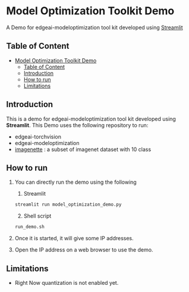 # Model Optimization Toolkit Demo
 A Demo for edgeai-modeloptimization tool kit developed using [Streamlit](https://streamlit.io/)
## Table of Content 
- [Model Optimization Toolkit Demo](#model-optimization-toolkit-demo)
  - [Table of Content](#table-of-content)
  - [Introduction](#introduction)
  - [How to run](#how-to-run)
  - [Limitations](#limitations)

## Introduction
This is a demo for edgeai-modeloptimization tool kit developed using **Streamlit**. This Demo uses the following repository to run:

- edgeai-torchvision
- edgeai-modeloptimization
- [imagenette](https://github.com/fastai/imagenette) : a subset of imagenet dataset with 10 class

## How to run
1. You can directly run the demo using the following
   1.  Streamlit
    ```sh
    streamlit run model_optimization_demo.py
    ```
   2. Shell script
    ```sh
    run_demo.sh
    ```

2. Once it is started, it  will give some IP addresses.
   
3. Open the IP address on a web browser to use the demo.

## Limitations 
- Right Now quantization is not enabled yet.
